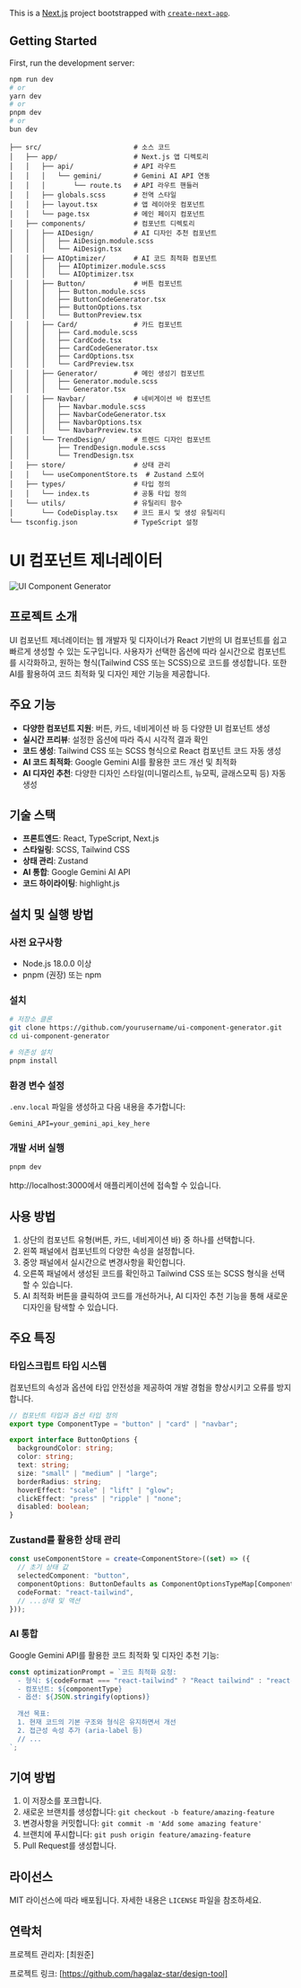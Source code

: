 This is a [Next.js](https://nextjs.org) project bootstrapped with [`create-next-app`](https://nextjs.org/docs/app/api-reference/cli/create-next-app).

## Getting Started

First, run the development server:

```bash
npm run dev
# or
yarn dev
# or
pnpm dev
# or
bun dev
```

```
├── src/                       # 소스 코드
│   ├── app/                   # Next.js 앱 디렉토리
│   │   ├── api/               # API 라우트
│   │   │   └── gemini/        # Gemini AI API 연동
│   │   │       └── route.ts   # API 라우트 핸들러
│   │   ├── globals.scss       # 전역 스타일
│   │   ├── layout.tsx         # 앱 레이아웃 컴포넌트
│   │   └── page.tsx           # 메인 페이지 컴포넌트
│   ├── components/            # 컴포넌트 디렉토리
│   │   ├── AIDesign/          # AI 디자인 추천 컴포넌트
│   │   │   ├── AiDesign.module.scss
│   │   │   └── AiDesign.tsx
│   │   ├── AIOptimizer/       # AI 코드 최적화 컴포넌트
│   │   │   ├── AIOptimizer.module.scss
│   │   │   └── AIOptimizer.tsx
│   │   ├── Button/            # 버튼 컴포넌트
│   │   │   ├── Button.module.scss
│   │   │   ├── ButtonCodeGenerator.tsx
│   │   │   ├── ButtonOptions.tsx
│   │   │   └── ButtonPreview.tsx
│   │   ├── Card/              # 카드 컴포넌트
│   │   │   ├── Card.module.scss
│   │   │   ├── CardCode.tsx
│   │   │   ├── CardCodeGenerator.tsx
│   │   │   ├── CardOptions.tsx
│   │   │   └── CardPreview.tsx
│   │   ├── Generator/         # 메인 생성기 컴포넌트
│   │   │   ├── Generator.module.scss
│   │   │   └── Generator.tsx
│   │   ├── Navbar/            # 네비게이션 바 컴포넌트
│   │   │   ├── Navbar.module.scss
│   │   │   ├── NavbarCodeGenerator.tsx
│   │   │   ├── NavbarOptions.tsx
│   │   │   └── NavbarPreview.tsx
│   │   └── TrendDesign/       # 트렌드 디자인 컴포넌트
│   │       ├── TrendDesign.module.scss
│   │       └── TrendDesign.tsx
│   ├── store/                 # 상태 관리
│   │   └── useComponentStore.ts  # Zustand 스토어
│   ├── types/                 # 타입 정의
│   │   └── index.ts           # 공통 타입 정의
│   └── utils/                 # 유틸리티 함수
│       └── CodeDisplay.tsx    # 코드 표시 및 생성 유틸리티
└── tsconfig.json              # TypeScript 설정
```

# UI 컴포넌트 제너레이터

![UI Component Generator](https://via.placeholder.com/800x400?text=UI+Component+Generator)

## 프로젝트 소개

UI 컴포넌트 제너레이터는 웹 개발자 및 디자이너가 React 기반의 UI 컴포넌트를 쉽고 빠르게 생성할 수 있는 도구입니다. 사용자가 선택한 옵션에 따라 실시간으로 컴포넌트를 시각화하고, 원하는 형식(Tailwind CSS 또는 SCSS)으로 코드를 생성합니다. 또한 AI를 활용하여 코드 최적화 및 디자인 제안 기능을 제공합니다.

## 주요 기능

- **다양한 컴포넌트 지원**: 버튼, 카드, 네비게이션 바 등 다양한 UI 컴포넌트 생성
- **실시간 프리뷰**: 설정한 옵션에 따라 즉시 시각적 결과 확인
- **코드 생성**: Tailwind CSS 또는 SCSS 형식으로 React 컴포넌트 코드 자동 생성
- **AI 코드 최적화**: Google Gemini AI를 활용한 코드 개선 및 최적화
- **AI 디자인 추천**: 다양한 디자인 스타일(미니멀리스트, 뉴모픽, 글래스모픽 등) 자동 생성

## 기술 스택

- **프론트엔드**: React, TypeScript, Next.js
- **스타일링**: SCSS, Tailwind CSS
- **상태 관리**: Zustand
- **AI 통합**: Google Gemini AI API
- **코드 하이라이팅**: highlight.js

## 설치 및 실행 방법

### 사전 요구사항

- Node.js 18.0.0 이상
- pnpm (권장) 또는 npm

### 설치

```bash
# 저장소 클론
git clone https://github.com/yourusername/ui-component-generator.git
cd ui-component-generator

# 의존성 설치
pnpm install
```

### 환경 변수 설정

`.env.local` 파일을 생성하고 다음 내용을 추가합니다:

```
Gemini_API=your_gemini_api_key_here
```

### 개발 서버 실행

```bash
pnpm dev
```

http://localhost:3000에서 애플리케이션에 접속할 수 있습니다.

## 사용 방법

1. 상단의 컴포넌트 유형(버튼, 카드, 네비게이션 바) 중 하나를 선택합니다.
2. 왼쪽 패널에서 컴포넌트의 다양한 속성을 설정합니다.
3. 중앙 패널에서 실시간으로 변경사항을 확인합니다.
4. 오른쪽 패널에서 생성된 코드를 확인하고 Tailwind CSS 또는 SCSS 형식을 선택할 수 있습니다.
5. AI 최적화 버튼을 클릭하여 코드를 개선하거나, AI 디자인 추천 기능을 통해 새로운 디자인을 탐색할 수 있습니다.

## 주요 특징

### 타입스크립트 타입 시스템

컴포넌트의 속성과 옵션에 타입 안전성을 제공하여 개발 경험을 향상시키고 오류를 방지합니다.

```typescript
// 컴포넌트 타입과 옵션 타입 정의
export type ComponentType = "button" | "card" | "navbar";

export interface ButtonOptions {
  backgroundColor: string;
  color: string;
  text: string;
  size: "small" | "medium" | "large";
  borderRadius: string;
  hoverEffect: "scale" | "lift" | "glow";
  clickEffect: "press" | "ripple" | "none";
  disabled: boolean;
}
```

### Zustand를 활용한 상태 관리

```typescript
const useComponentStore = create<ComponentStore>((set) => ({
  // 초기 상태 값
  selectedComponent: "button",
  componentOptions: ButtonDefaults as ComponentOptionsTypeMap[ComponentType],
  codeFormat: "react-tailwind",
  // ...상태 및 액션
}));
```

### AI 통합

Google Gemini API를 활용한 코드 최적화 및 디자인 추천 기능:

```typescript
const optimizationPrompt = `코드 최적화 요청:
  - 형식: ${codeFormat === "react-tailwind" ? "React tailwind" : "react-scss"}
  - 컴포넌트: ${componentType}
  - 옵션: ${JSON.stringify(options)}
  
  개선 목표:
  1. 현재 코드의 기본 구조와 형식은 유지하면서 개선
  2. 접근성 속성 추가 (aria-label 등)
  // ...
`;
```

## 기여 방법

1. 이 저장소를 포크합니다.
2. 새로운 브랜치를 생성합니다: `git checkout -b feature/amazing-feature`
3. 변경사항을 커밋합니다: `git commit -m 'Add some amazing feature'`
4. 브랜치에 푸시합니다: `git push origin feature/amazing-feature`
5. Pull Request를 생성합니다.

## 라이선스

MIT 라이선스에 따라 배포됩니다. 자세한 내용은 `LICENSE` 파일을 참조하세요.

## 연락처

프로젝트 관리자: [최원준]

프로젝트 링크: [https://github.com/hagalaz-star/design-tool]
